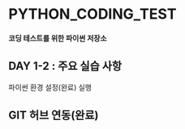 # PYTHON_CODING_TEST
#### 코딩 테스트를 위한 파이썬 저장소

## DAY 1-2 : 주요 실습 사항
파이썬 환경 설정(완료) 실행

## GIT 허브 연동(완료)